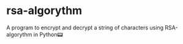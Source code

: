 # rsa-algorythm
A program to encrypt and decrypt a string of characters using RSA-algorythm in Python📟
